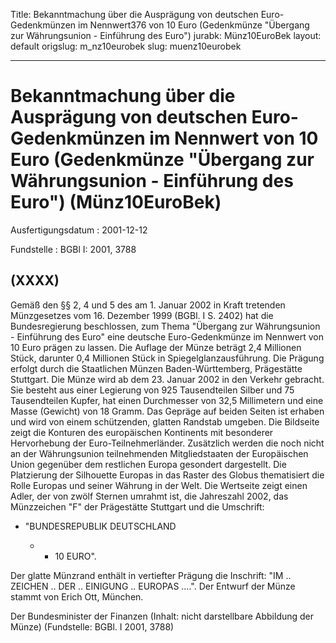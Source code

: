 Title: Bekanntmachung über die Ausprägung von deutschen Euro-Gedenkmünzen im Nennwert376
  von 10 Euro (Gedenkmünze "Übergang zur Währungsunion - Einführung des Euro")
jurabk: Münz10EuroBek
layout: default
origslug: m_nz10eurobek
slug: muenz10eurobek

---

# Bekanntmachung über die Ausprägung von deutschen Euro-Gedenkmünzen im Nennwert von 10 Euro (Gedenkmünze "Übergang zur Währungsunion - Einführung des Euro") (Münz10EuroBek)

Ausfertigungsdatum
:   2001-12-12

Fundstelle
:   BGBl I: 2001, 3788



## (XXXX)

Gemäß den §§ 2, 4 und 5 des am 1. Januar 2002 in Kraft tretenden
Münzgesetzes vom 16. Dezember 1999 (BGBl. I S. 2402) hat die
Bundesregierung beschlossen, zum Thema "Übergang zur Währungsunion -
Einführung des Euro" eine deutsche Euro-Gedenkmünze im Nennwert von 10
Euro prägen zu lassen.
Die Auflage der Münze beträgt 2,4 Millionen Stück, darunter 0,4
Millionen Stück in Spiegelglanzausführung. Die Prägung erfolgt durch
die Staatlichen Münzen Baden-Württemberg, Prägestätte Stuttgart. Die
Münze wird ab dem 23. Januar 2002 in den Verkehr gebracht. Sie besteht
aus einer Legierung von 925 Tausendteilen Silber und 75 Tausendteilen
Kupfer, hat einen Durchmesser von 32,5 Millimetern und eine Masse
(Gewicht) von 18 Gramm. Das Gepräge auf beiden Seiten ist erhaben und
wird von einem schützenden, glatten Randstab umgeben.
Die Bildseite zeigt die Konturen des europäischen Kontinents mit
besonderer Hervorhebung der Euro-Teilnehmerländer. Zusätzlich werden
die noch nicht an der Währungsunion teilnehmenden Mitgliedstaaten der
Europäischen Union gegenüber dem restlichen Europa gesondert
dargestellt. Die Platzierung der Silhouette Europas in das Raster des
Globus thematisiert die Rolle Europas und seiner Währung in der Welt.
Die Wertseite zeigt einen Adler, der von zwölf Sternen umrahmt ist,
die Jahreszahl 2002, das Münzzeichen "F" der Prägestätte Stuttgart und
die Umschrift:

*   "BUNDESREPUBLIK DEUTSCHLAND

    *
        *   10 EURO".









Der glatte Münzrand enthält in vertiefter Prägung die Inschrift:
"IM .. ZEICHEN .. DER .. EINIGUNG .. EUROPAS ....".
Der Entwurf der Münze stammt von Erich Ott, München.

Der Bundesminister der Finanzen
(Inhalt: nicht darstellbare Abbildung der Münze)
(Fundstelle: BGBl. I 2001, 3788)

